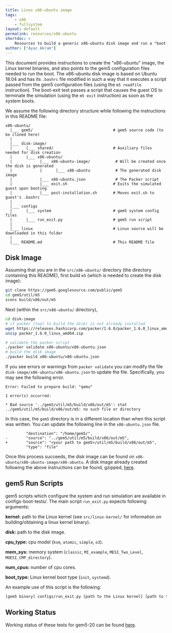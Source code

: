 ```yaml
---
title: Linux x86-ubuntu image
tags:
    - x86
    - fullsystem
layout: default
permalink: resources/x86-ubuntu
shortdoc: >
    Resources to build a generic x86-ubuntu disk image and run a "boot-exit" test.
author: ["Ayaz Akram"]
---
```


This document provides instructions to create the "x86-ubuntu" image, the Linux kernel binaries, and also points to the gem5 configuration files needed to run the boot.
The x86-ubuntu disk image is based on Ubuntu 18.04 and has its `.bashrc` file modified in such a way that it executes a script passed from the gem5 configuration files (using the `m5 readfile` instruction).
The boot-exit test passes a script that causes the guest OS to terminate the simulation (using the `m5 exit` instruction) as soon as the system boots.

We assume the following directory structure while following the instructions in this README file:

```
x86-ubuntu/
  |___ gem5/                                   # gem5 source code (to be cloned here)
  |
  |___ disk-image/
  |      |___ shared/                          # Auxiliary files needed for disk creation
  |      |___ x86-ubuntu/
  |            |___ x86-ubuntu-image/           # Will be created once the disk is generated
  |            |      |___ x86-ubuntu           # The generated disk image
  |            |___ x86-ubuntu.json             # The Packer script
  |            |___ exit.sh                    # Exits the simulated guest upon booting
  |            |___ post-installation.sh       # Moves exit.sh to guest's .bashrc
  |
  |___ configs
  |      |___ system                           # gem5 system config files
  |      |___ run_exit.py                      # gem5 run script
  |
  |___ linux                                   # Linux source will be downloaded in this folder
  |
  |___ README.md                               # This README file
```


## Disk Image

Assuming that you are in the `src/x86-ubuntu/` directory (the directory containing this README), first build `m5` (which is needed to create the disk image):

```sh
git clone https://gem5.googlesource.com/public/gem5
cd gem5/util/m5
scons build/x86/out/m5
```

Next (within the `src/x86-ubuntu/` directory),

```sh
cd disk-image
# if packer (tool to build the disk) is not already installed
wget https://releases.hashicorp.com/packer/1.6.0/packer_1.6.0_linux_amd64.zip
unzip packer_1.6.0_linux_amd64.zip

# validate the packer script
./packer validate x86-ubuntu/x86-ubuntu.json
# build the disk image
./packer build x86-ubuntu/x86-ubuntu.json
```

If you see errors or warnings from `packer validate` you can modify the file `disk-image/x86-ubuntu/x86-ubuntu.json` to update the file.
Specifically, you may see the following error.

```
Error: Failed to prepare build: "qemu"

1 error(s) occurred:

* Bad source '../gem5/util/m5/build/x86/out/m5': stat
../gem5/util/m5/build/x86/out/m5: no such file or directory
```

In this case, the `gem5` directory is in a different location than when this script was written.
You can update the following line in the `x86-ubuntu.json` file.

```
         "destination": "/home/gem5/",
-        "source": "../gem5/util/m5/build/x86/out/m5",
+        "source": "<your path to gem5>/util/m5/build/x86/out/m5",
         "type": "file"
```

Once this process succeeds, the disk image can be found on `x86-ubuntu/x86-ubuntu-image/x86-ubuntu`.
A disk image already created following the above instructions can be found, gzipped, [here](http://dist.gem5.org/dist/v21-1/images/x86/ubuntu-18-04/x86-ubuntu.img.gz).


## gem5 Run Scripts

gem5 scripts which configure the system and run simulation are available in configs-boot-tests/.
The main script `run_exit.py` expects following arguments:

**kernel:** path to the Linux kernel (see `src/linux-kernel/` for information on building/obtaining a linux kernel binary).

**disk:** path to the disk image.

**cpu_type:** cpu model (`kvm`, `atomic`, `simple`, `o3`).

**mem_sys:** memory system (`classic`, `MI_example`, `MESI_Two_Level`, `MOESI_CMP_directory`).

**num_cpus:** number of cpu cores.

**boot_type:** Linux kernel boot type (`init`, `systemd`).

An example use of this script is the following:

```sh
[gem5 binary] configs/run_exit.py [path to the Linux kernel] [path to the disk image] kvm classic 4 init
```

## Working Status

Working status of these tests for gem5-20 can be found [here](https://www.gem5.org/documentation/benchmark_status/gem5-20).
